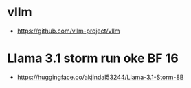 # vllm
+ https://github.com/vllm-project/vllm
# Llama 3.1 storm run oke BF 16
+ https://huggingface.co/akjindal53244/Llama-3.1-Storm-8B

